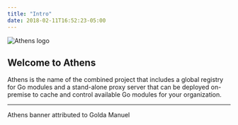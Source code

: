 ```yaml
---
title: "Intro"
date: 2018-02-11T16:52:23-05:00
---
```


![Athens logo](/banner.png)

## Welcome to Athens

Athens is the name of the combined project that includes a global registry for Go modules and a stand-alone proxy server that can be deployed on-premise to cache and control available Go modules for your organization.

---
Athens banner attributed to Golda Manuel
